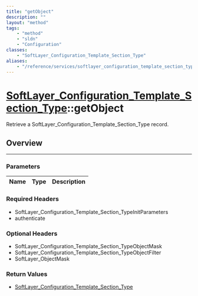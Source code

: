 ```yaml
---
title: "getObject"
description: ""
layout: "method"
tags:
    - "method"
    - "sldn"
    - "Configuration"
classes:
    - "SoftLayer_Configuration_Template_Section_Type"
aliases:
    - "/reference/services/softlayer_configuration_template_section_type/getObject"
---
```

# [SoftLayer_Configuration_Template_Section_Type](/reference/services/SoftLayer_Configuration_Template_Section_Type)::getObject


Retrieve a SoftLayer_Configuration_Template_Section_Type record.


## Overview 


-----

### Parameters 
|Name | Type | Description |
| --- | --- | --- |


### Required Headers
* SoftLayer_Configuration_Template_Section_TypeInitParameters
* authenticate


### Optional Headers
* SoftLayer_Configuration_Template_Section_TypeObjectMask
* SoftLayer_Configuration_Template_Section_TypeObjectFilter
* SoftLayer_ObjectMask

### Return Values
* <a href='/reference/datatypes/SoftLayer_Configuration_Template_Section_Type'>SoftLayer_Configuration_Template_Section_Type </a>




